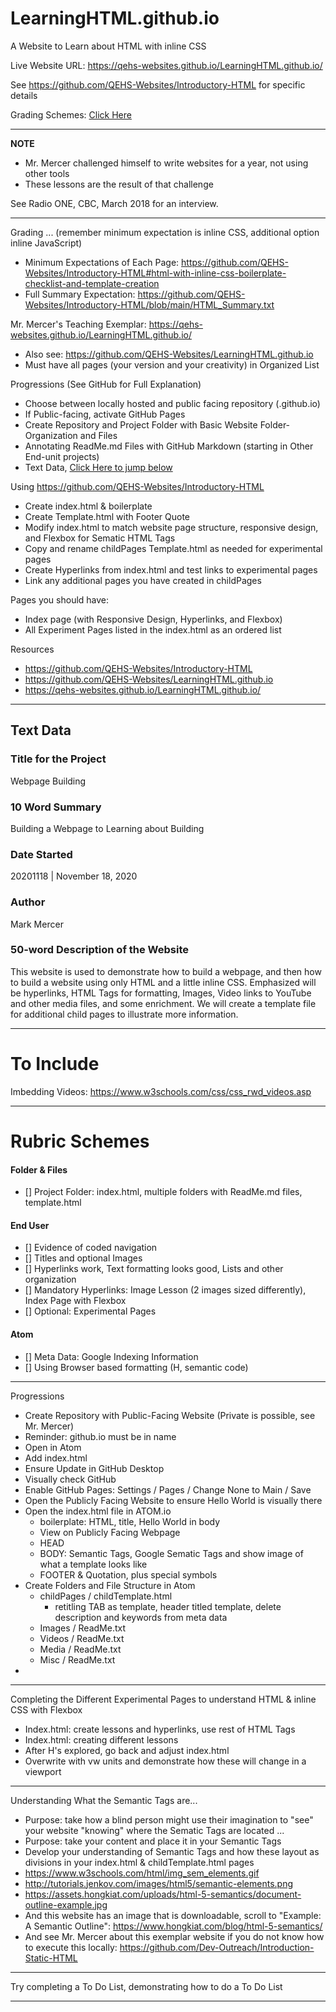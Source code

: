 # LearningHTML.github.io
A Website to Learn about HTML with inline CSS

Live Website URL: https://qehs-websites.github.io/LearningHTML.github.io/

See https://github.com/QEHS-Websites/Introductory-HTML
for specific details

Grading Schemes: <a href="https://github.com/QEHS-Websites/LearningHTML.github.io#rubric-schemes">Click Here</a>

---

**NOTE**
- Mr. Mercer challenged himself to write websites for a year, not using other tools
- These lessons are the result of that challenge

See Radio ONE, CBC, March 2018 for an interview.

---

Grading ... (remember minimum expectation is inline CSS, additional option inline JavaScript)
- Minimum Expectations of Each Page: https://github.com/QEHS-Websites/Introductory-HTML#html-with-inline-css-boilerplate-checklist-and-template-creation
- Full Summary Expectation: https://github.com/QEHS-Websites/Introductory-HTML/blob/main/HTML_Summary.txt

Mr. Mercer's Teaching Exemplar: https://qehs-websites.github.io/LearningHTML.github.io/
- Also see: https://github.com/QEHS-Websites/LearningHTML.github.io
- Must have all pages (your version and your creativity) in Organized List

Progressions (See GitHub for Full Explanation)
- Choose between locally hosted and public facing repository (.github.io)
- If Public-facing, activate GitHub Pages
- Create Repository and Project Folder with Basic Website Folder-Organization and Files
- Annotating ReadMe.md Files with GitHub Markdown (starting in Other End-unit projects)
- Text Data, <a href="https://github.com/QEHS-Websites/LearningHTML.github.io#text-data">Click Here to jump below</a>

Using https://github.com/QEHS-Websites/Introductory-HTML
- Create index.html & boilerplate
- Create Template.html with Footer Quote
- Modify index.html to match website page structure, responsive design, and Flexbox for Sematic HTML Tags
- Copy and rename childPages Template.html as needed for experimental pages
- Create Hyperlinks from index.html and test links to experimental pages
- Link any additional pages you have created in childPages

Pages you should have:
- Index page (with Responsive Design, Hyperlinks, and Flexbox)
- All Experiment Pages listed in the index.html as an ordered list

Resources
- https://github.com/QEHS-Websites/Introductory-HTML
- https://github.com/QEHS-Websites/LearningHTML.github.io
- https://qehs-websites.github.io/LearningHTML.github.io/

---

## Text Data

### Title for the Project
Webpage Building

### 10 Word Summary
Building a Webpage to Learning about Building

### Date Started
20201118 | November 18, 2020

### Author
Mark Mercer

### 50-word Description of the Website
This website is used to demonstrate how to build a webpage, and then how to build a website using only HTML and a little inline CSS. Emphasized will be hyperlinks, HTML Tags for formatting, Images, Video links to YouTube and other media files, and some enrichment. We will create a template file for additional child pages to illustrate more information.

---

# To Include

Imbedding Videos: https://www.w3schools.com/css/css_rwd_videos.asp

---

# Rubric Schemes

#### Folder & Files
- [] Project Folder: index.html, multiple folders with ReadMe.md files, template.html

#### End User
- [] Evidence of coded navigation
- [] Titles and optional Images
- [] Hyperlinks work, Text formatting looks good, Lists and other organization
- [] Mandatory Hyperlinks: Image Lesson (2 images sized differently), Index Page with Flexbox
- [] Optional: Experimental Pages

#### Atom
- [] Meta Data: Google Indexing Information
- [] Using Browser based formatting (H, semantic code)

---

Progressions
- Create Repository with Public-Facing Website (Private is possible, see Mr. Mercer)
- Reminder: github.io must be in name
- Open in Atom
- Add index.html
- Ensure Update in GitHub Desktop
- Visually check GitHub
- Enable GitHub Pages: Settings / Pages / Change None to Main / Save
- Open the Publicly Facing Website to ensure Hello World is visually there
- Open the index.html file in ATOM.io
  - boilerplate: HTML, title, Hello World in body
  - View on Publicly Facing Webpage
  - HEAD
  - BODY: Semantic Tags, Google Sematic Tags and show image of what a template looks like
  - FOOTER & Quotation, plus special symbols
- Create Folders and File Structure in Atom
  - childPages / childTemplate.html
    - retitling TAB as template, header titled template, delete description and keywords from meta data
  - Images / ReadMe.txt
  - Videos / ReadMe.txt
  - Media / ReadMe.txt
  - Misc / ReadMe.txt
-

---

Completing the Different Experimental Pages to understand HTML & inline CSS with Flexbox
- Index.html: create lessons and hyperlinks, use rest of HTML Tags
- Index.html: creating different lessons
- After H's explored, go back and adjust index.html
- Overwrite with vw units and demonstrate how these will change in a viewport

---

Understanding What the Semantic Tags are...
- Purpose: take how a blind person might use their imagination to "see" your website "knowing" where the Sematic Tags are located ...
- Purpose: take your content and place it in your Semantic Tags
- Develop your understanding of Semantic Tags and how these layout as divisions in your index.html & childTemplate.html pages
- https://www.w3schools.com/html/img_sem_elements.gif
- http://tutorials.jenkov.com/images/html5/semantic-elements.png
- https://assets.hongkiat.com/uploads/html-5-semantics/document-outline-example.jpg
- And this website has an image that is downloadable, scroll to "Example: A Semantic Outline": https://www.hongkiat.com/blog/html-5-semantics/
- And see Mr. Mercer about this exemplar website if you do not know how to execute this locally: https://github.com/Dev-Outreach/Introduction-Static-HTML

---

Try completing a To Do List, demonstrating how to do a To Do List

---
